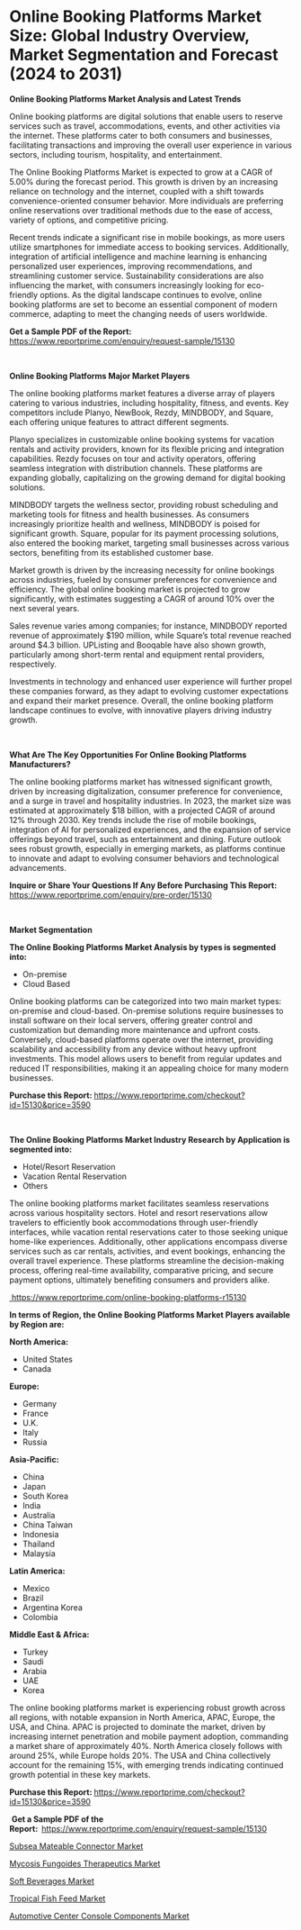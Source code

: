 <p><h1>Online Booking Platforms Market Size: Global Industry Overview, Market Segmentation and Forecast (2024 to 2031)</h1></p><p><strong>Online Booking Platforms Market Analysis and Latest Trends</strong></p>
<p><p>Online booking platforms are digital solutions that enable users to reserve services such as travel, accommodations, events, and other activities via the internet. These platforms cater to both consumers and businesses, facilitating transactions and improving the overall user experience in various sectors, including tourism, hospitality, and entertainment.</p><p>The Online Booking Platforms Market is expected to grow at a CAGR of 5.00% during the forecast period. This growth is driven by an increasing reliance on technology and the internet, coupled with a shift towards convenience-oriented consumer behavior. More individuals are preferring online reservations over traditional methods due to the ease of access, variety of options, and competitive pricing.</p><p>Recent trends indicate a significant rise in mobile bookings, as more users utilize smartphones for immediate access to booking services. Additionally, integration of artificial intelligence and machine learning is enhancing personalized user experiences, improving recommendations, and streamlining customer service. Sustainability considerations are also influencing the market, with consumers increasingly looking for eco-friendly options. As the digital landscape continues to evolve, online booking platforms are set to become an essential component of modern commerce, adapting to meet the changing needs of users worldwide.</p></p>
<p><strong>Get a Sample PDF of the Report:&nbsp;</strong> <a href="https://www.reportprime.com/enquiry/request-sample/15130?utm_campaign=34&utm_medium=2&utm_source=Github&utm_content=ia&utm_term=29112024&utm_id=online-booking-platforms">https://www.reportprime.com/enquiry/request-sample/15130</a></p>
<p>&nbsp;</p>
<p><strong>Online Booking Platforms Major Market Players</strong></p>
<p><p>The online booking platforms market features a diverse array of players catering to various industries, including hospitality, fitness, and events. Key competitors include Planyo, NewBook, Rezdy, MINDBODY, and Square, each offering unique features to attract different segments.</p><p>Planyo specializes in customizable online booking systems for vacation rentals and activity providers, known for its flexible pricing and integration capabilities. Rezdy focuses on tour and activity operators, offering seamless integration with distribution channels. These platforms are expanding globally, capitalizing on the growing demand for digital booking solutions.</p><p>MINDBODY targets the wellness sector, providing robust scheduling and marketing tools for fitness and health businesses. As consumers increasingly prioritize health and wellness, MINDBODY is poised for significant growth. Square, popular for its payment processing solutions, also entered the booking market, targeting small businesses across various sectors, benefiting from its established customer base.</p><p>Market growth is driven by the increasing necessity for online bookings across industries, fueled by consumer preferences for convenience and efficiency. The global online booking market is projected to grow significantly, with estimates suggesting a CAGR of around 10% over the next several years.</p><p>Sales revenue varies among companies; for instance, MINDBODY reported revenue of approximately $190 million, while Square’s total revenue reached around $4.3 billion. UPListing and Booqable have also shown growth, particularly among short-term rental and equipment rental providers, respectively.</p><p>Investments in technology and enhanced user experience will further propel these companies forward, as they adapt to evolving customer expectations and expand their market presence. Overall, the online booking platform landscape continues to evolve, with innovative players driving industry growth.</p></p>
<p>&nbsp;</p>
<p><strong>What Are The Key Opportunities For Online Booking Platforms Manufacturers?</strong></p>
<p><p>The online booking platforms market has witnessed significant growth, driven by increasing digitalization, consumer preference for convenience, and a surge in travel and hospitality industries. In 2023, the market size was estimated at approximately $18 billion, with a projected CAGR of around 12% through 2030. Key trends include the rise of mobile bookings, integration of AI for personalized experiences, and the expansion of service offerings beyond travel, such as entertainment and dining. Future outlook sees robust growth, especially in emerging markets, as platforms continue to innovate and adapt to evolving consumer behaviors and technological advancements.</p></p>
<p><strong>Inquire or Share Your Questions If Any Before Purchasing This Report:</strong> <a href="https://www.reportprime.com/enquiry/pre-order/15130?utm_campaign=34&utm_medium=2&utm_source=Github&utm_content=ia&utm_term=29112024&utm_id=online-booking-platforms">https://www.reportprime.com/enquiry/pre-order/15130</a></p>
<p>&nbsp;</p>
<p><strong>Market Segmentation</strong></p>
<p><strong>The Online Booking Platforms Market Analysis by types is segmented into:</strong></p>
<p><ul><li>On-premise</li><li>Cloud Based</li></ul></p>
<p><p>Online booking platforms can be categorized into two main market types: on-premise and cloud-based. On-premise solutions require businesses to install software on their local servers, offering greater control and customization but demanding more maintenance and upfront costs. Conversely, cloud-based platforms operate over the internet, providing scalability and accessibility from any device without heavy upfront investments. This model allows users to benefit from regular updates and reduced IT responsibilities, making it an appealing choice for many modern businesses.</p></p>
<p><strong>Purchase this Report:&nbsp;</strong><a href="https://www.reportprime.com/checkout?id=15130&price=3590&utm_campaign=34&utm_medium=2&utm_source=Github&utm_content=ia&utm_term=29112024&utm_id=online-booking-platforms">https://www.reportprime.com/checkout?id=15130&price=3590</a></p>
<p>&nbsp;</p>
<p><strong>The Online Booking Platforms Market Industry Research by Application is segmented into:</strong></p>
<p><ul><li>Hotel/Resort Reservation</li><li>Vacation Rental Reservation</li><li>Others</li></ul></p>
<p><p>The online booking platforms market facilitates seamless reservations across various hospitality sectors. Hotel and resort reservations allow travelers to efficiently book accommodations through user-friendly interfaces, while vacation rental reservations cater to those seeking unique home-like experiences. Additionally, other applications encompass diverse services such as car rentals, activities, and event bookings, enhancing the overall travel experience. These platforms streamline the decision-making process, offering real-time availability, comparative pricing, and secure payment options, ultimately benefiting consumers and providers alike.</p></p>
<p><a href="https://www.reportprime.com/online-booking-platforms-r15130?utm_campaign=34&utm_medium=2&utm_source=Github&utm_content=ia&utm_term=29112024&utm_id=online-booking-platforms">&nbsp;https://www.reportprime.com/online-booking-platforms-r15130</a></p>
<p><strong>In terms of Region, the Online Booking Platforms Market Players available by Region are:</strong></p>
<p>
    <p> <strong> North America: </strong>
        <ul>
            <li>United States</li>
            <li>Canada</li>
        </ul>
        </p> 
    <p> <strong> Europe: </strong>
        <ul>
            <li>Germany</li>
            <li>France</li>
            <li>U.K.</li>
            <li>Italy</li>
            <li>Russia</li>
        </ul>
        </p> 
    <p> <strong> Asia-Pacific: </strong>
        <ul>
            <li>China</li>
            <li>Japan</li>
            <li>South Korea</li>
            <li>India</li>
            <li>Australia</li>
            <li>China Taiwan</li>
            <li>Indonesia</li>
            <li>Thailand</li>
            <li>Malaysia</li>
        </ul>
        </p> 
    <p> <strong> Latin America: </strong>
        <ul>
            <li>Mexico</li>
            <li>Brazil</li>
            <li>Argentina Korea</li>
            <li>Colombia</li>
        </ul>
        </p> 
    <p> <strong> Middle East & Africa: </strong>
        <ul>
            <li>Turkey</li>
            <li>Saudi</li>
            <li>Arabia</li>
            <li>UAE</li>
            <li>Korea</li>
        </ul>
    </p>
    </p>
<p><p>The online booking platforms market is experiencing robust growth across all regions, with notable expansion in North America, APAC, Europe, the USA, and China. APAC is projected to dominate the market, driven by increasing internet penetration and mobile payment adoption, commanding a market share of approximately 40%. North America closely follows with around 25%, while Europe holds 20%. The USA and China collectively account for the remaining 15%, with emerging trends indicating continued growth potential in these key markets.</p></p>
<p><strong>Purchase this Report: </strong><a href="https://www.reportprime.com/checkout?id=15130&price=3590&utm_campaign=34&utm_medium=2&utm_source=Github&utm_content=ia&utm_term=29112024&utm_id=online-booking-platforms">https://www.reportprime.com/checkout?id=15130&price=3590</a></p>
<p>&nbsp;<strong>Get a Sample PDF of the Report:&nbsp;&nbsp;</strong><a href="https://www.reportprime.com/enquiry/request-sample/15130?utm_campaign=34&utm_medium=2&utm_source=Github&utm_content=ia&utm_term=29112024&utm_id=online-booking-platforms">https://www.reportprime.com/enquiry/request-sample/15130</a></p>
<p><strong></strong></p>
<p><p><a href="https://issuu.com/reportprime-2/docs/subsea-mateable-connector-market-size-2030.pptx?utm_campaign=34&utm_medium=2&utm_source=Github&utm_content=ia&utm_term=29112024&utm_id=online-booking-platforms">Subsea Mateable Connector Market</a></p><p><a href="https://github.com/mabutironaldo/Market-Research-Report-List-6/blob/main/mycosis-fungoides-therapeutics-market.md?utm_campaign=34&utm_medium=2&utm_source=Github&utm_content=ia&utm_term=29112024&utm_id=online-booking-platforms">Mycosis Fungoides Therapeutics Market</a></p><p><a href="https://www.linkedin.com/pulse/global-soft-beverages-market-size-trends-analysis-regional-rcehe?utm_campaign=34&utm_medium=2&utm_source=Github&utm_content=ia&utm_term=29112024&utm_id=online-booking-platforms">Soft Beverages Market</a></p><p><a href="https://www.linkedin.com/pulse/global-tropical-fish-feed-market-trends-forecasts-strategic-qfx4e?utm_campaign=34&utm_medium=2&utm_source=Github&utm_content=ia&utm_term=29112024&utm_id=online-booking-platforms">Tropical Fish Feed Market</a></p><p><a href="https://issuu.com/reportprime-2/docs/automotive-center-console-components-market-size-2?utm_campaign=34&utm_medium=2&utm_source=Github&utm_content=ia&utm_term=29112024&utm_id=online-booking-platforms">Automotive Center Console Components Market</a></p></p>